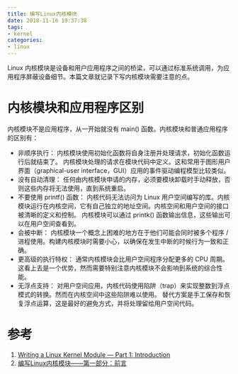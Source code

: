 ```yaml
---
title: 编写Linux内核模块
date: 2018-11-16 19:37:38
tags:
- kernel
categories:
- linux
---
```

Linux 内核模块是设备和用户应用程序之间的桥梁，可以通过标准系统调用，为应用程序屏蔽设备细节。本篇文章就记录下写内核模块需要注意的点。
<!-- more -->


# 内核模块和应用程序区别
内核模块不是应用程序，从一开始就没有 main() 函数。内核模块和普通应用程序的区别有： 

+ 非顺序执行：
		内核模块使用初始化函数将自身注册并处理请求，初始化函数运行后就结束了。
		内核模块处理的请求在模块代码中定义。这和常用于图形用户界面（graphical-user interface，GUI）应用的事件驱动编程模型比较类似。 
+ 没有自动清理：
		任何由内核模块申请的内存，必须要模块卸载时手动释放，否则这些内存将无法使用，直到系统重启。 
+ 不要使用 printf() 函数：
		内核代码无法访问为 Linux 用户空间编写的库。内核模块运行在内核空间，它有自己独立的地址空间。内核空间和用户空间的接口被清晰的定义和控制。
		内核模块可以通过 printk() 函数输出信息，这些输出可以在用户空间查看到。 
+ 会被中断：
		内核模块一个概念上困难的地方在于他们可能会同时被多个程序 / 进程使用。构建内核模块时需要小心，以确保在发生中断的时候行为一致和正确。
+ 更高级的执行特权：
		通常内核模块会比用户空间程序分配更多的 CPU 周期。这看上去是一个优势，然而需要特别注意内核模块不会影响到系统的综合性能。
+ 无浮点支持：
		对用户空间应用，内核代码使用陷阱（trap）来实现整数到浮点模式的转换。然而在内核空间中这些陷阱难以使用。
		替代方案是手工保存和恢复浮点运算，这是最好的避免方式，并将处理留给用户空间代码。


# 参考
1. [Writing a Linux Kernel Module — Part 1: Introduction](http://derekmolloy.ie/writing-a-linux-kernel-module-part-1-introduction/)
2. [编写Linux内核模块——第一部分：前言](http://www.infoq.com/cn/articles/linux-kernel-module-part01)